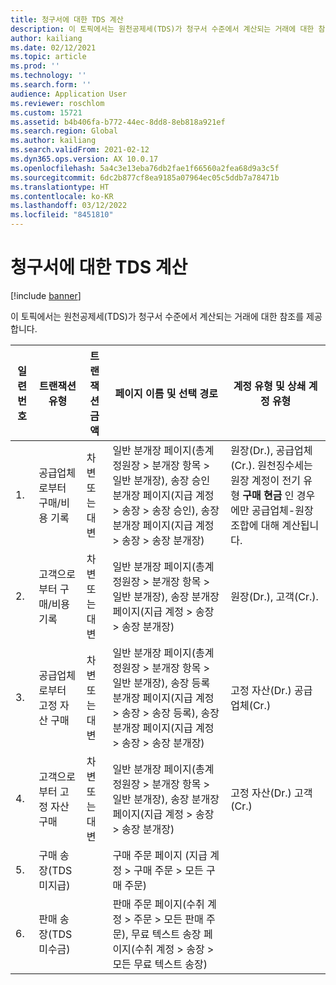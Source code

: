 ```yaml
---
title: 청구서에 대한 TDS 계산
description: 이 토픽에서는 원천공제세(TDS)가 청구서 수준에서 계산되는 거래에 대한 참조를 제공합니다.
author: kailiang
ms.date: 02/12/2021
ms.topic: article
ms.prod: ''
ms.technology: ''
ms.search.form: ''
audience: Application User
ms.reviewer: roschlom
ms.custom: 15721
ms.assetid: b4b406fa-b772-44ec-8dd8-8eb818a921ef
ms.search.region: Global
ms.author: kailiang
ms.search.validFrom: 2021-02-12
ms.dyn365.ops.version: AX 10.0.17
ms.openlocfilehash: 5a4c3e13eba76db2fae1f66560a2fea68d9a3c5f
ms.sourcegitcommit: 6dc2b877cf8ea9185a07964ec05c5ddb7a78471b
ms.translationtype: HT
ms.contentlocale: ko-KR
ms.lasthandoff: 03/12/2022
ms.locfileid: "8451810"
---
```

# <a name="tds-calculation-on-invoices"></a>청구서에 대한 TDS 계산

[!include [banner](../includes/banner.md)]

이 토픽에서는 원천공제세(TDS)가 청구서 수준에서 계산되는 거래에 대한 참조를 제공합니다.

| 일련 번호 | 트랜잭션 유형                                 | 트랜잭션 금액 | 페이지 이름 및 선택 경로                                 | 계정 유형 및 상쇄 계정 유형                         |
| ------------- | ------------------------------------------------ | ------------------ | ------------------------------------------------------------ | ------------------------------------------------------------ |
| 1.            | 공급업체로부터 구매/비용 기록   | 차변 또는 대변  | 일반 분개장 페이지(총계정원장 > 분개장 항목 > 일반 분개장), 송장 승인 분개장 페이지(지급 계정 > 송장 > 송장 승인), 송장 분개장 페이지(지급 계정 > 송장 > 송장 분개장) | 원장(Dr.), 공급업체(Cr.).  원천징수세는 원장 계정이 전기 유형 **구매** **현금** 인 경우에만 공급업체-원장 조합에 대해 계산됩니다. |
| 2.            | 고객으로부터 구매/비용 기록 | 차변 또는 대변  | 일반 분개장 페이지(총계정원장 > 분개장 항목 > 일반 분개장), 송장 분개장 페이지(지급 계정 > 송장 > 송장 분개장) | 원장(Dr.), 고객(Cr.).                                 |
| 3.            | 공급업체로부터 고정 자산 구매              | 차변 또는 대변  | 일반 분개장 페이지(총계정원장 > 분개장 항목 > 일반 분개장), 송장 등록 분개장 페이지(지급 계정 > 송장 > 송장 등록), 송장 분개장 페이지(지급 계정 > 송장 > 송장 분개장) | 고정 자산(Dr.) 공급업체(Cr.)                             |
| 4.            | 고객으로부터 고정 자산 구매            | 차변 또는 대변  | 일반 분개장 페이지(총계정원장 > 분개장 항목 > 일반 분개장), 송장 분개장 페이지(지급 계정 > 송장 > 송장 분개장) | 고정 자산(Dr.) 고객(Cr.)                           |
| 5.            | 구매 송장(TDS 미지급)                  |                    | 구매 주문 페이지 (지급 계정 > 구매 주문 > 모든 구매 주문) |                                                              |
| 6.            | 판매 송장(TDS 미수금)                  |                    | 판매 주문 페이지(수취 계정 > 주문 > 모든 판매 주문), 무료 텍스트 송장 페이지(수취 계정 > 송장 > 모든 무료 텍스트 송장) |                                                              |
